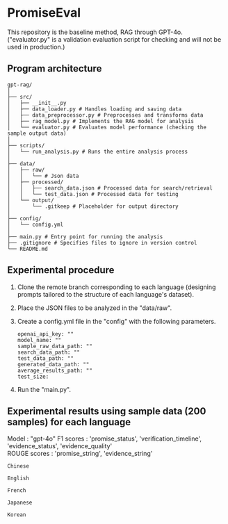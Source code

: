# PromiseEval

This repository is the baseline method, RAG through GPT-4o.  
("evaluator.py" is a validation evaluation script for checking and will not be used in production.)

## Program architecture

 ```plaintext
 gpt-rag/
│
├── src/
│   ├── __init__.py
│   ├── data_loader.py # Handles loading and saving data
│   ├── data_preprocessor.py # Preprocesses and transforms data
│   ├── rag_model.py # Implements the RAG model for analysis
│   └── evaluator.py # Evaluates model performance (checking the sample output data)
│
├── scripts/
│   └── run_analysis.py # Runs the entire analysis process
│
├── data/
│   ├── raw/
│   │   └── # Json data
│   ├── processed/
│   │   ├── search_data.json # Processed data for search/retrieval
│   │   └── test_data.json # Processed data for testing
│   └── output/
│       └── .gitkeep # Placeholder for output directory
│
├── config/
│   └── config.yml
│
├── main.py # Entry point for running the analysis
├── .gitignore # Specifies files to ignore in version control
└── README.md
```

## Experimental procedure

1. Clone the remote branch corresponding to each language (designing prompts tailored to the structure of each language's dataset).

2. Place the JSON files to be analyzed in the "data/raw".

3. Create a config.yml file in the "config" with the following parameters.

   ```plaintext
   openai_api_key: ""
   model_name: ""
   sample_raw_data_path: ""
   search_data_path: ""
   test_data_path: ""
   generated_data_path: ""
   average_results_path: ""
   test_size:

4. Run the "main.py".

## Experimental results using sample data (200 samples) for each language

Model : "gpt-4o"
F1 scores : 'promise_status', 'verification_timeline', 'evidence_status', 'evidence_quality'  
ROUGE scores : 'promise_string', 'evidence_string'  

 ```plaintext
 Chinese
```

 ```plaintext
 English
```

 ```plaintext
 French
```

 ```plaintext
 Japanese
```

 ```plaintext
 Korean
```
